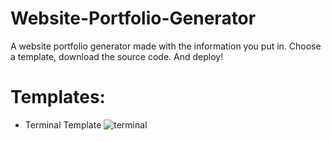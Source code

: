# Website-Portfolio-Generator
A website portfolio generator made with the information you put in. Choose a template, download the source code. And deploy!

# Templates:

* Terminal Template
![terminal](https://github.com/user-attachments/assets/a0f8a26c-02d0-41e4-acc7-25a0cc2d566b)


